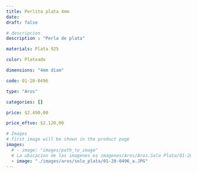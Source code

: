 ```yaml
---
title: Perlita plata 4mm
date: 
draft: false

# descripcion
description : "Perla de plata"

materials: Plata 925

color: Plateado

dimensions: "4mm diam"

code: 01-20-0496

type: "Aros"

categories: []

price: $2.490,00

price_eftvo: $2.120,00

# Images
# first image will be shown in the product page
images:
  # - image: "images/path_to_image"
  # La ubicacion de las imagenes es imagenes/Aros/Aros.Solo Plata/01-20-0496-perlita-plata-4mm
  - image: "./images/aros/solo_plata/01-20-0496_a.JPG"
---
```

